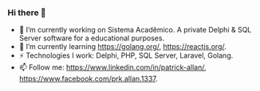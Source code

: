 ### Hi there 👋

<!--
**patrick-allan/patrick-allan** is a ✨ _special_ ✨ repository because its `README.md` (this file) appears on your GitHub profile.
Here are some ideas to get you started:
-->

- 🔭 I’m currently working on Sistema Acadêmico. A private Delphi & SQL Server software for a educational purposes.
- 🌱 I’m currently learning https://golang.org/, https://reactjs.org/.
- ⚡ Technologies I work: Delphi, PHP, SQL Server, Laravel, Golang. 
- 📫 Follow me: https://www.linkedin.com/in/patrick-allan/, https://www.facebook.com/prk.allan.1337. 
